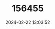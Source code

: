 ---
title: "156455"
category: "Merdigera obscura"
draft: false
date: 2024-02-22 13:03:52
languages:
  English: ["Lesser Bulin"]
---